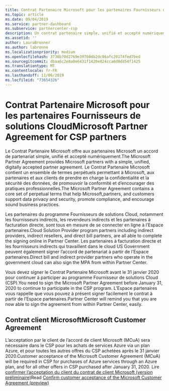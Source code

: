 ```yaml
---
title: Contrat Partenaire Microsoft pour les partenaires Fournisseurs de solutions Cloud | Espace partenaires
ms.topic: article
ms.date: 09/04/2019
ms.service: partner-dashboard
ms.subservice: partnercenter-csp
description: Un contrat partenaire simple, unifié et accepté numériquement.
ms.assetid: ''
author: LauraBrenner
ms.author: labrenne
ms.localizationpriority: medium
ms.openlocfilehash: 3736b70d2769e39760db2dc06afc20174fed7bed
ms.sourcegitcommit: dbaa6c2e8a0e6431f1420e024cca6d0dd54f1425
ms.translationtype: MT
ms.contentlocale: fr-FR
ms.lasthandoff: 11/06/2019
ms.locfileid: "73654326"
---
```

# <a name="microsoft-partner-agreement-for-csp-partners"></a><span data-ttu-id="ff501-103">Contrat Partenaire Microsoft pour les partenaires Fournisseurs de solutions Cloud</span><span class="sxs-lookup"><span data-stu-id="ff501-103">Microsoft Partner Agreement for CSP partners</span></span> 

<span data-ttu-id="ff501-104">Le Contrat Partenaire Microsoft offre aux partenaires Microsoft un accord de partenariat simple, unifié et accepté numériquement.</span><span class="sxs-lookup"><span data-stu-id="ff501-104">The Microsoft Partner Agreement provides Microsoft partners with a simple, unified, digitally accepted partner agreement.</span></span> <span data-ttu-id="ff501-105">Le Contrat Partenaire Microsoft contient un ensemble de termes perpétuels permettant à Microsoft, aux partenaires et aux clients de prendre en charge la confidentialité et la sécurité des données, de promouvoir la conformité et d’encourager des pratiques professionnelles.</span><span class="sxs-lookup"><span data-stu-id="ff501-105">The Microsoft Partner Agreement contains a core set of perpetual terms that help Microsoft,partners, and customers support data privacy and security, promote compliance, and encourage sound business practices.</span></span>   

<span data-ttu-id="ff501-106">Les partenaires du programme Fournisseurs de solutions Cloud, notamment les fournisseurs indirects, les revendeurs indirects et les partenaires à facturation directe, sont tous en mesure de se connecter en ligne à l’Espace partenaires.</span><span class="sxs-lookup"><span data-stu-id="ff501-106">Cloud Solution Provider program partners including indirect providers, indirect resellers, and direct bill partners, are all able to complete the signing online in Partner Center.</span></span> <span data-ttu-id="ff501-107">Les partenaires à facturation directe et les fournisseurs indirects qui travaillent dans le cloud US Government peuvent également signer l’accord de partenariat à partir de l’Espace partenaires.</span><span class="sxs-lookup"><span data-stu-id="ff501-107">Direct bill and indirect provider partners who operate in the government cloud can also sign the MPA from within Partner Center.</span></span>

<span data-ttu-id="ff501-108">Vous devez signer le Contrat Partenaire Microsoft avant le 31 janvier 2020 pour continuer à participer au programme Fournisseur de solutions Cloud (CSP).</span><span class="sxs-lookup"><span data-stu-id="ff501-108">You need to sign the Microsoft Partner Agreement before January 31, 2020 to continue to participate in the CSP program.</span></span> <span data-ttu-id="ff501-109">L’Espace partenaires vous rappelle que vous pouvez à présent signer facilement le contrat à partir de l’Espace partenaires.</span><span class="sxs-lookup"><span data-stu-id="ff501-109">Partner Center will remind you that you are now able to sign the agreement from within Partner Center, easily.</span></span> 

## <a name="microsoft-customer-agreement"></a><span data-ttu-id="ff501-110">Contrat client Microsoft</span><span class="sxs-lookup"><span data-stu-id="ff501-110">Microsoft Customer Agreement</span></span>

<span data-ttu-id="ff501-111">L’acceptation par le client de l’accord de client Microsoft (MCuA) sera nécessaire dans le CSP pour les achats de services Azure via un plan Azure, et pour toutes les autres offres du CSP achetées après le 31 janvier 2020.</span><span class="sxs-lookup"><span data-stu-id="ff501-111">Customer acceptance of the Microsoft Customer Agreement (MCuA) will be required in CSP for purchases of Azure services through an Azure plan, and for all other offers in CSP purchased after January 31, 2020.</span></span> <span data-ttu-id="ff501-112">Lire [confirmer l’acceptation du client du contrat de client Microsoft (version préliminaire)](confirm-customer-agreement.md)</span><span class="sxs-lookup"><span data-stu-id="ff501-112">Read [Confirm customer acceptance of the Microsoft Customer Agreement (preview)](confirm-customer-agreement.md)</span></span>
 











